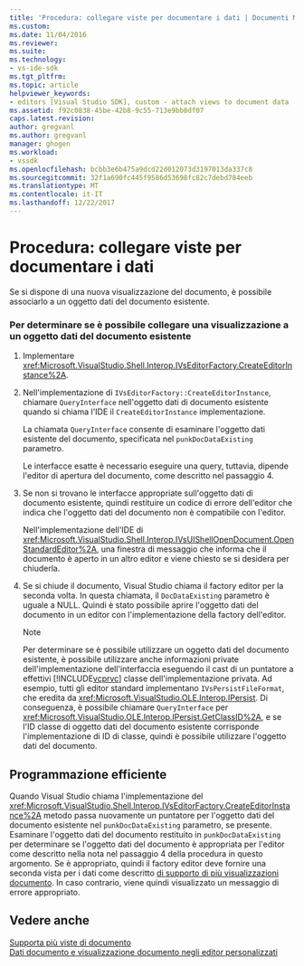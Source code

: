 ```yaml
---
title: 'Procedura: collegare viste per documentare i dati | Documenti Microsoft'
ms.custom: 
ms.date: 11/04/2016
ms.reviewer: 
ms.suite: 
ms.technology:
- vs-ide-sdk
ms.tgt_pltfrm: 
ms.topic: article
helpviewer_keywords:
- editors [Visual Studio SDK], custom - attach views to document data
ms.assetid: f92c0838-45be-42b8-9c55-713e9bb8df07
caps.latest.revision: 
author: gregvanl
ms.author: gregvanl
manager: ghogen
ms.workload:
- vssdk
ms.openlocfilehash: bcbb3e6b475a9dcd22d012073d3197013da337c8
ms.sourcegitcommit: 32f1a690fc445f9586d53698fc82c7debd784eeb
ms.translationtype: MT
ms.contentlocale: it-IT
ms.lasthandoff: 12/22/2017
---
```

# <a name="how-to-attach-views-to-document-data"></a>Procedura: collegare viste per documentare i dati
Se si dispone di una nuova visualizzazione del documento, è possibile associarlo a un oggetto dati del documento esistente.  
  
### <a name="to-determine-if-you-can-attach-a-view-to-an-existing-document-data-object"></a>Per determinare se è possibile collegare una visualizzazione a un oggetto dati del documento esistente  
  
1.  Implementare <xref:Microsoft.VisualStudio.Shell.Interop.IVsEditorFactory.CreateEditorInstance%2A>.  
  
2.  Nell'implementazione di `IVsEditorFactory::CreateEditorInstance`, chiamare `QueryInterface` nell'oggetto dati di documento esistente quando si chiama l'IDE il `CreateEditorInstance` implementazione.  
  
     La chiamata `QueryInterface` consente di esaminare l'oggetto dati esistente del documento, specificata nel `punkDocDataExisting` parametro.  
  
     Le interfacce esatte è necessario eseguire una query, tuttavia, dipende l'editor di apertura del documento, come descritto nel passaggio 4.  
  
3.  Se non si trovano le interfacce appropriate sull'oggetto dati di documento esistente, quindi restituire un codice di errore dell'editor che indica che l'oggetto dati del documento non è compatibile con l'editor.  
  
     Nell'implementazione dell'IDE di <xref:Microsoft.VisualStudio.Shell.Interop.IVsUIShellOpenDocument.OpenStandardEditor%2A>, una finestra di messaggio che informa che il documento è aperto in un altro editor e viene chiesto se si desidera per chiuderla.  
  
4.  Se si chiude il documento, Visual Studio chiama il factory editor per la seconda volta. In questa chiamata, il `DocDataExisting` parametro è uguale a NULL. Quindi è stato possibile aprire l'oggetto dati del documento in un editor con l'implementazione della factory dell'editor.  
  
    > [!NOTE]
    >  Per determinare se è possibile utilizzare un oggetto dati del documento esistente, è possibile utilizzare anche informazioni private dell'implementazione dell'interfaccia eseguendo il cast di un puntatore a effettivi [!INCLUDE[vcprvc](../code-quality/includes/vcprvc_md.md)] classe dell'implementazione privata. Ad esempio, tutti gli editor standard implementano `IVsPersistFileFormat`, che eredita da <xref:Microsoft.VisualStudio.OLE.Interop.IPersist>. Di conseguenza, è possibile chiamare `QueryInterface` per <xref:Microsoft.VisualStudio.OLE.Interop.IPersist.GetClassID%2A>, e se l'ID classe di oggetto dati del documento esistente corrisponde l'implementazione di ID di classe, quindi è possibile utilizzare l'oggetto dati del documento.  
  
## <a name="robust-programming"></a>Programmazione efficiente  
 Quando Visual Studio chiama l'implementazione del <xref:Microsoft.VisualStudio.Shell.Interop.IVsEditorFactory.CreateEditorInstance%2A> metodo passa nuovamente un puntatore per l'oggetto dati del documento esistente nel `punkDocDataExisting` parametro, se presente. Esaminare l'oggetto dati del documento restituito in `punkDocDataExisting` per determinare se l'oggetto dati del documento è appropriata per l'editor come descritto nella nota nel passaggio 4 della procedura in questo argomento. Se è appropriato, quindi il factory editor deve fornire una seconda vista per i dati come descritto [di supporto di più visualizzazioni documento](../extensibility/supporting-multiple-document-views.md). In caso contrario, viene quindi visualizzato un messaggio di errore appropriato.  
  
## <a name="see-also"></a>Vedere anche  
 [Supporta più viste di documento](../extensibility/supporting-multiple-document-views.md)   
 [Dati documento e visualizzazione documento negli editor personalizzati](../extensibility/document-data-and-document-view-in-custom-editors.md)